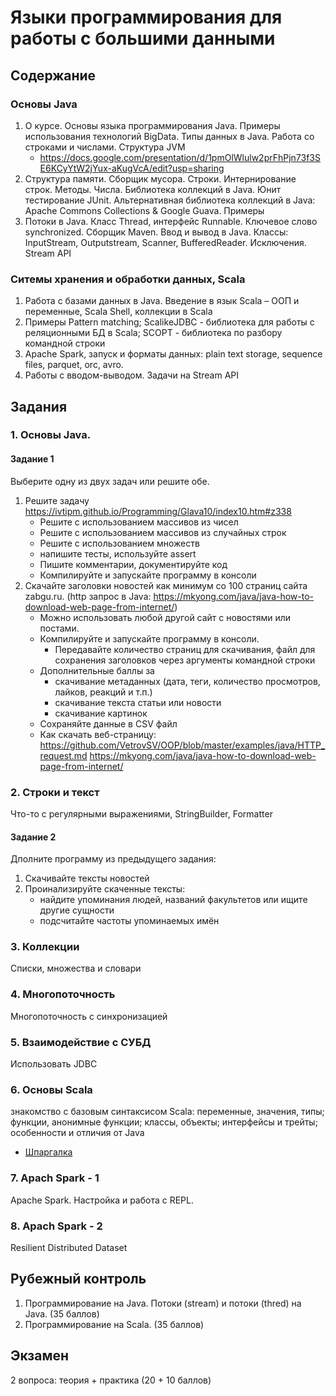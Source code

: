 # Языки программирования для работы с большими данными
## Содержание
### Основы Java
1. О курсе. Основы языка программирования Java. Примеры использования технологий BigData. Типы данных в Java. Работа со строками и числами.  Структура JVM
   - https://docs.google.com/presentation/d/1pmOlWlulw2prFhPjn73f3SE6KCyYtW2jYux-aKugVcA/edit?usp=sharing
2. Структура памяти. Сборщик мусора. Строки. Интернирование строк. Методы. Числа. Библиотека коллекций в Java. Юнит тестирование JUnit. Альтернативная библиотека коллекций в Java: Apache Commons Collections & Google Guava. Примеры
3. Потоки в Java. Класс Thread, интерфейс Runnable. Ключевое слово synchronized. Сборщик Maven. Ввод и вывод в Java. Классы: InputStream, Outputstream, Scanner, BufferedReader. Исключения. Stream API

### Ситемы хранения и обработки данных, Scala
1. Работа с базами данных в Java. Введение в язык Scala – ООП и переменные, Scala Shell, коллекции в Scala
1. Примеры Pattern matching; ScalikeJDBC - библиотека для работы с реляционными БД в Scala; SCOPT - библиотека по разбору командной строки
1. Apache Spark, запуск и форматы данных: plain text storage, sequence files, parquet, orc, avro. 
1. Работы с вводом-выводом. Задачи на Stream API


## Задания
### 1. Основы Java. 
#### Задание 1
Выберите одну из двух задач или решите обе.
1. Решите задачу https://ivtipm.github.io/Programming/Glava10/index10.htm#z338
   - Решите с использованием массивов из чисел
   - Решите с использованием массивов из случайных строк
   - Решите с использованием множеств
   - напишите тесты, используйте assert
   - Пишите комментарии, документируйте код
   - Компилируйте и запускайте программу в консоли
2. Скачайте заголовки новостей как минимум со 100 страниц сайта zabgu.ru. (http запрос в Java: https://mkyong.com/java/java-how-to-download-web-page-from-internet/)
   - Можно использовать любой другой сайт с новостями или постами. 
   - Компилируйте и запускайте программу в консоли.
      - Передавайте количество страниц для скачивания, файл для сохранения заголовков через аргументы командной строки
   - Дополнительные баллы за
     - скачивание метаданных (дата, теги, количество просмотров, лайков, реакций и т.п.)
     - скачивание текста статьи или новости
     - скачивание картинок
   - Сохраняйте данные в CSV файл
   * Как скачать веб-страницу: https://github.com/VetrovSV/OOP/blob/master/examples/java/HTTP_request.md
   https://mkyong.com/java/java-how-to-download-web-page-from-internet/ 

### 2. Строки и текст
Что-то с регулярными выражениями, StringBuilder, Formatter

#### Задание 2
Дполните программу из предыдущего задания:
1. Скачивайте тексты новостей
2. Проинализируйте скаченные тексты:
    - найдите упоминания людей, названий факультетов или ищите другие сущности
    - подсчитайте частоты упоминаемых имён 

### 3. Коллекции
Списки, множества и словари

### 4. Многопоточность
Многопоточность с синхронизацией




### 5. Взаимодействие с СУБД
Использовать JDBC

### 6. Основы Scala
знакомство с базовым синтаксисом Scala: переменные, значения, типы; функции, анонимные функции; классы, объекты; интерфейсы и трейты; особенности и отличия от Java
- [Шпаргалка](scala/Readme.md)

### 7. Apach Spark - 1
Apache Spark. Настройка и работа c REPL.

### 8. Apach Spark - 2
Resilient Distributed Dataset


## Рубежный контроль
1. Программирование на Java. Потоки (stream) и потоки (thred) на Java. (35 баллов)
2. Программирование на Scala. (35 баллов)


## Экзамен
2 вопроса: теория + практика (20 + 10 баллов)
